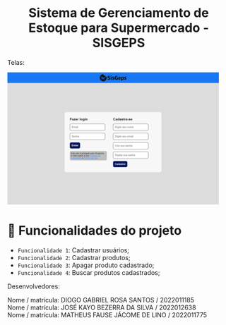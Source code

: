 <h1 align="center"> Sistema de Gerenciamento de Estoque para Supermercado - SISGEPS </h1>

Telas: <br>

<img src="/img/Login.png" height="300px"/>

# :hammer: Funcionalidades do projeto

- `Funcionalidade 1`: Cadastrar usuários;
- `Funcionalidade 2`: Cadastrar produtos;
- `Funcionalidade 3`: Apagar produto cadastrado;
- `Funcionalidade 4`: Buscar produtos cadastrados;

Desenvolvedores: <br>

Nome / matrícula: DIOGO GABRIEL ROSA SANTOS / 2022011185 <br>
Nome / matrícula: JOSÉ KAYO BEZERRA DA SILVA / 2022012638 <br>
Nome / matrícula: MATHEUS FAUSE JÁCOME DE LINO / 2022011775  
